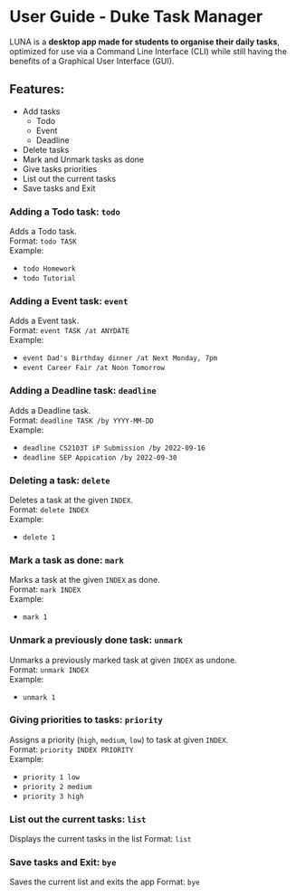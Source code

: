 # User Guide - Duke Task Manager

LUNA is a **desktop app made for students to organise their daily tasks**, optimized for use via a Command Line Interface (CLI) while still having the benefits of a Graphical User Interface (GUI).
## Features:
- Add tasks
  - Todo
  - Event
  - Deadline
- Delete tasks
- Mark and Unmark tasks as done
- Give tasks priorities
- List out the current tasks
- Save tasks and Exit

### Adding a Todo task: `todo`
Adds a Todo task.\
Format: `todo TASK`\
Example: 
- `todo Homework`
- `todo Tutorial`



### Adding a Event task: `event`
Adds a Event task.\
Format: `event TASK /at ANYDATE`\
Example:
- `event Dad's Birthday dinner /at Next Monday, 7pm`
- `event Career Fair /at Noon Tomorrow`


### Adding a Deadline task: `deadline`
Adds a Deadline task.\
Format: `deadline TASK /by YYYY-MM-DD`\
Example:
- `deadline CS2103T iP Submission /by 2022-09-16`
- `deadline SEP Appication /by 2022-09-30`

### Deleting a task: `delete`
Deletes a task at the given `INDEX`.\
Format: `delete INDEX`\
Example:
- `delete 1`

### Mark a task as done: `mark`
Marks a task at the given `INDEX` as done.\
Format: `mark INDEX`\
Example:
- `mark 1`

### Unmark a previously done task: `unmark`
Unmarks a previously marked task at given `INDEX` as undone.\
Format: `unmark INDEX`\
Example:
- `unmark 1`

### Giving priorities to tasks: `priority`
Assigns a priority (`high`, `medium`, `low`) to task at given `INDEX`.\
Format: `priority INDEX PRIORITY`\
Example:
- `priority 1 low`
- `priority 2 medium`
- `priority 3 high`

### List out the current tasks: `list`
Displays the current tasks in the list
Format: `list`

### Save tasks and Exit: `bye`
Saves the current list and exits the app
Format: `bye`